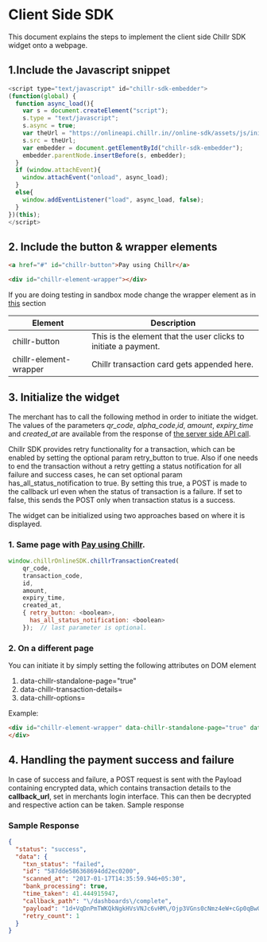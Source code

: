 # Client Side SDK

This document explains the steps to implement the client side Chillr SDK widget onto a webpage.

## 1.Include the Javascript snippet

```javascript
<script type="text/javascript" id="chillr-sdk-embedder">
(function(global) {
  function async_load(){
    var s = document.createElement("script");
    s.type = "text/javascript";
    s.async = true;
    var theUrl = "https://onlineapi.chillr.in//online-sdk/assets/js/init.min.js";
    s.src = theUrl;
    var embedder = document.getElementById("chillr-sdk-embedder");
    embedder.parentNode.insertBefore(s, embedder);
  }
  if (window.attachEvent){
    window.attachEvent("onload", async_load);
  }
  else{
    window.addEventListener("load", async_load, false);
  }
})(this);
</script>
```

## 2. Include the button & wrapper elements

```html
<a href="#" id="chillr-button">Pay using Chillr</a>

<div id="chillr-element-wrapper"></div>
```

If you are doing testing in sandbox mode change the wrapper element as in [this](sandbox_mode.md) section

| Element | Description |
| ------- | ------------|
| chillr-button| This is the element that the user clicks to initiate a payment.|
| chillr-element-wrapper | Chillr transaction card gets appended here.|


## 3. Initialize the widget

The merchant has to call the following method in order to initiate the widget. The values of the parameters _qr\_code_, _alpha_code_,_id_, _amount_, _expiry\_time_ and _created\_at_ are available from the response of [the server side API call](server_side_api_reference.md).

Chillr SDK provides retry functionality for a transaction, which can be enabled by setting the optional param retry_button to true. Also if one needs to end the transaction without a retry getting a status notification for all failure and success cases, he can set optional param has_all_status_notification to true. By setting this true, a POST is made to the callback url even when the status of transaction is a failure. If set to false, this sends the POST only when transaction status is a success.

The widget can be initialized using two approaches based on where it is displayed.

### 1. Same page with **<a href="#" id="chillr-button">Pay using Chillr</a>**.

```javascript
window.chillrOnlineSDK.chillrTransactionCreated(
    qr_code,
    transaction_code,
    id,
    amount,
    expiry_time,
    created_at,
    { retry_button: <boolean>,
      has_all_status_notification: <boolean>
    });  // last parameter is optional.
```

### 2. On a different page
You can initiate it by simply setting the following attributes on DOM element **<div id="chillr-element-wrapper"></div>**

1. data-chillr-standalone-page="true"
2. data-chillr-transaction-details= <transaction details stringified json>
3. data-chillr-options=<JSON with optional params>

Example:
```html
<div id="chillr-element-wrapper" data-chillr-standalone-page="true" data-chillr-transaction-details='{"status":"success","message":"Transaction initiated","data":{"status":"initiated","amount":1,"description":null,"transaction_id":"CHILLR:QRPAY:587da0456368694dd2d30200","qr_code":"CHILLR:QRPAY:587da0456368694dd2d30200","transaction_code":"ESPQ","expiry_time":4,"id":"587da0456368694dd2d30200","created_at":"2017/01/17 10:10:37"}}' data-chillr-options='{retry_button: true, has_all_status_notification: true }'>
</div>

```

## 4. Handling the payment success and failure

In case of success and failure, a POST request is sent with the Payload containing encrypted data,  which contains transaction details  to the **callback_url**, set in merchants login interface. This can then be decrypted and respective action can be taken.
Sample response

### Sample Response
```json
{
  "status": "success",
  "data": {
    "txn_status": "failed",
    "id": "587dde586368694dd2ec0200",
    "scanned_at": "2017-01-17T14:35:59.946+05:30",
    "bank_processing": true,
    "time_taken": 41.444915947,
    "callback_path": "\/dashboards\/complete",
    "payload": "1d+VqDnPmTWKQkNgkHVsVNJc6vHM\/Ojp3VGns0cNmz4eW+cGp0qBw0HFM5q2\nTtXpYJgSRRp9LDAq1TPEn2SPHL9PWgkxfJ7Dt\/8dGWMPqivDBeYmuKpZraQB\nBRs3RUPy6WdQH8b096Ymg8BDUf8zOUN5XFN1MXW7+kQVkrKJw0qIYg2tSyh7\nYn05aDUmmi34fcyIVF2wgfizh3Sg6TOOpnHYePKePJQBP25SPYxUymEQX3G6\ng3Gg2VsiS74CX1WzCAn+A05Te+DFgsg5j9\/hLlfOoviz2mXgLI7Tn8ZUpNmJ\nTx4gwFrWlVHlbAw1ISLSsJI5xxujVEZjq8+NfIcurKKfCdi59jP+EpUDbO2x\nt9o1Rhq26ODAMtC1eWEoEvAEO5Xst6sidOTLOD0df3VXH1FJeqKgxO4xry+m\nZx7roBmAuIbI1KpyGaX+NO3DjG82aQfYHJ8bnFblDN3m9Oj6vNafbUHYWgKh\nysdFECh\/aBY=\n",
    "retry_count": 1
  }
}
```
